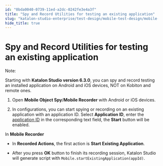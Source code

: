 ```yaml
---
id: "0bda0040-0739-11ed-a2dc-0242fe3e4a3f"
title: "Spy and Record Utilities for testing an existing application"
slug: "katalon-studio-enterprise/test-design/mobile-test-design/mobile-record-and-spy-utilities/spy-and-record-utilities-for-testing-an-existing-application"
hide_title: true
---
```


# <a id="id" class="anchor_top_offset"/><a id="ariaid-title1" class="anchor_top_offset"/>Spy and Record Utilities for testing an existing application

<div xmlns="http://www.w3.org/1999/xhtml" className="note note note_note"><span className="note__title">Note:</span> 
  <p className="p">Starting with <strong className="ph b">Katalon Studio version 6.3.0</strong>, you
    can spy and record testing an installed application on Android and
    iOS devices, NOT on Kobiton and remote ones.</p> 
</div>
<ol xmlns="http://www.w3.org/1999/xhtml" className="ol"><li className="li">     <p className="p">Open <strong className="ph b">Mobile Object Spy</strong>/<strong className="ph b">Mobile         Recorder</strong> with Android or iOS devices.</p>   </li><li className="li">     <p className="p">In configurations, you can start spying or recording on an       existing application with an application ID. Select       <strong className="ph b">Application ID</strong>, enter the <a className="xref" href="/docs/katalon-studio-enterprise/keywords/mobile-keywords/mobile-start-existing-application">application         ID</a> in the corresponding text field, the <strong className="ph b">Start</strong>       button will be enabled.</p>   </li></ol> 
<p xmlns="http://www.w3.org/1999/xhtml" className="p">In <strong className="ph b">Mobile Recorder</strong> </p> 
<ul xmlns="http://www.w3.org/1999/xhtml" className="ul"><li className="li">     <p className="p">In <strong className="ph b">Recorded Actions</strong>, the first action is       <strong className="ph b">Start Existing Application</strong>.</p>   </li><li className="li">     <p className="p">After you press <strong className="ph b">OK</strong> button to finish its       recording session, Katalon Studio will generate script with       <code className="ph codeph">Mobile.startExistingApplication(appId)</code>.</p>   </li></ul> 
